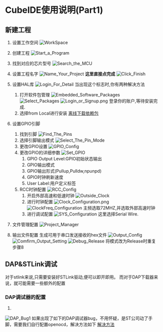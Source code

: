 # CubeIDE使用说明(Part1)

## 新建工程

1. 设置工作空间
![WorkSpace](./Image/WorkSpace.png)

2. 创建工程
![Start_a_Program](./Image/Start_a_Program.png)

3. 找到对应的芯片型号
![Search_the_MCU](./Image/Search_the_MCU.png)

4. 设置工程名字
![Name_Your_Project](./Image/Name_Your_Project.png)
**这里直接点完成**
![Click_Finish](./Image/Click_Finish.png)

5. 设置HAL库
![Login_For_Detail](./Image/Login_For_Detail.png)
当出现这个标志时,你有两种解决方法
    1. 打开软件包管理
        ![Embedded_Software_Packages](./Image/Embedded_Software_Packages.png)
        ![Select_Packages](./Image/Select_Packages.png)
        ![Login_or_Signup.png](./Image/Login_or_Signup.png)
        登录你的账户,等待安装完成.
    2. 选择from Local进行安装
        [离线下载依赖包](https://blog.csdn.net/u014453443/article/details/125149315)

6. 设置GPIO引脚
    1. 找到引脚
    ![Find_The_Pins](./Image/Find_The_Pins.png)
    2. 选择引脚输出模式
    ![Select_The_Pin_Mode](./Image/Select_The_Pin_Mode.png)
    3. 更改GPIO设置
    ![GPIO_Config](./Image/GPIO_Config.png)
    4. 更改GPIO的详细参数
    ![Set_GPIO](./Image/Set_GPIO.png)
        1. GPIO Output Level:GPIO初始状态输出
        2. GPIO输出模式
        3. GPIO输出形式(Pullup,Pulldw,npunpd)
        4. GPIO时钟刷新速度
        5. User Label:用户定义标签
    5. RCC时钟配置
    ![RCC_Config](./Image/RCC_Config.png)
        1. 开启外部高速和低速时钟
            ![Outside_Clock](./Image/Outside_Clock.png)
        2. 进行时钟配置
            ![Clock_Configuration.png](./Image/Clock_Configuration.png)
            ![ClockFreq_Configuration](./Image/ClockFreq_Configuration.png)
                主频选取72MHZ,并选取外部高速时钟
        3.  进行调试配置
            ![SYS_Configuration](./Image/SYS_Configuration.png)
                这里选择Serial Wire.
7. 文件管理配置
    ![Project_Manager](./Image/Project_Manager.png)

8. 输出文件配置
    生成可用于串口发送接收的hex文件
    ![Output_Config](./Image/Output_Config.png)
    ![Comfirm_Output_Setting](./Image/Comfirm_Output_Setting.png)
    ![Debug_Release](./Image/Debug_Release.png)
    将模式改为Release时重复步骤8

## DAP&STLink调试
对于stlink来说,只需要安装好STLink驱动,便可以即开即用。
而对于DAP下载器来说，就可能需要一些额外的配置
### DAP调试器的配置
1. 

![DAP_Bug1](./Image/DAP_Bug1.png)
如果出现了如下的DAP调试器bug，不用怀疑，是ST公司动了手脚，需要我们自行配置openocd，解决方法如下
[解决方法](https://blog.csdn.net/lone5moon/article/details/124940297) 